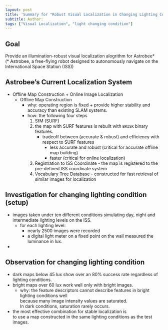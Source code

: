 ```yaml
---
layout: post
title: 'Summary for "Robust Visual Localization in Changing Lighting Conditions"'
subtitle: Author: 
tags: ["Visual Localization", "light changing condition"]
---
```


## Goal
Provide an illumination-robust visual localization alogrithm for Astrobee* <br>
(* Astrobee, a free-flying robot designed to autonomously navigate on the International Space Station (ISS))

## Astrobee’s Current Localization System
- Offline Map Construction + Online Image Localization
  - Offline Map Construction
    - why: operating region is fixed + provide higher stability and accuracy than existing SLAM systems.
    - how: the following four steps <br>
      1. SfM (SURF)
      2. the map with SURF features is rebuilt with `BRISK` binary features. <br>
         - tradeoff between (accurate & robust) and efficiency with respect to SURF features
            - less accurate and robust (critical for accurate offline map building) 
            - faster (critical for online localization)
      3. Registration to ISS Coordinate - the map is registered to the pre-defined ISS coordinate system
      4. Vocabulary Tree Database - constructed for fast retrieval of similar images for localization

## Investigation for changing lighting condition (setup)
- images taken under ten different conditions simulating day, night and intermediate lighting levels on the ISS.
  - for each lighting level: 
      - nearly 2500 images were recorded
      - a digital light meter on a fixed point on the wall measured the luminance in lux.
-

## Observation for changing lighting condition
- dark maps below 45 lux show over an 80% success rate regardless of lighting conditions. 
- bright maps over 60 lux work well only with bright images.
  - why: the feature descriptors cannot describe features in bright lighting conditions well <br>
         because many image intensity values are saturated. <br>
         In dark conditions, saturation rarely occurs.
- the most effective combination for stable localization is <br>
  to use a map constructed in the same lighting conditions as the test images. 
  
